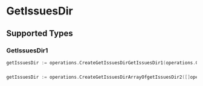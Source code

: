 # GetIssuesDir


## Supported Types

### GetIssuesDir1

```go
getIssuesDir := operations.CreateGetIssuesDirGetIssuesDir1(operations.GetIssuesDir1{/* values here */})
```

### 

```go
getIssuesDir := operations.CreateGetIssuesDirArrayOfgetIssuesDir2([]operations.GetIssuesDir2{/* values here */})
```


